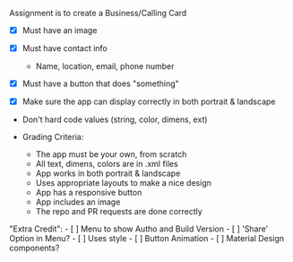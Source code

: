 Assignment is to create a Business/Calling Card

- [x] Must have an image
- [x] Must have contact info
	- Name, location, email, phone number
- [x] Must have a button that does "something"


- [x] Make sure the app can display correctly in both portrait & landscape
- Don't hard code values (string, color, dimens, ext)

- Grading Criteria:
	- The app must be your own, from scratch
	- All text, dimens, colors are in .xml files
	- App works in both portrait & landscape
	- Uses appropriate layouts to make a nice design
	- App has a responsive button
	- App includes an image
	- The repo and PR requests are done correctly

"Extra Credit":
	- [ ] Menu to show Autho and Build Version
	- [ ] 'Share' Option in Menu?
	- [ ] Uses style
	- [ ] Button Animation
	- [ ] Material Design components?
